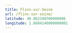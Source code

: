 ```yaml
---
title: Flins-sur-Seine
url: /flins-sur-seine/
latitude: 48.962340700000006
longitude: 1.8684146000000001
---
```

